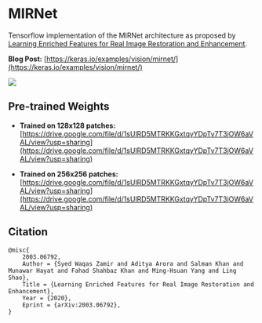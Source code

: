 # MIRNet

<!-- [![](https://static.streamlit.io/badges/streamlit_badge_black_white.svg)](https://share.streamlit.io/soumik12345/mirnet/app.py) -->

Tensorflow implementation of the MIRNet architecture as proposed by [Learning Enriched Features for Real Image
Restoration and Enhancement](https://arxiv.org/pdf/2003.06792v2.pdf).

<!-- **Lanuch Notebooks:** [![Binder](https://mybinder.org/badge_logo.svg)](https://mybinder.org/v2/gh/soumik12345/MIRNet/HEAD) -->

<!-- **Wandb Logs:** [https://wandb.ai/19soumik-rakshit96/mirnet](https://wandb.ai/19soumik-rakshit96/mirnet) -->

**Blog Post:** [https://keras.io/examples/vision/mirnet/](https://keras.io/examples/vision/mirnet/)

<!-- **TFLite Variant of MIRNet:** [https://github.com/sayakpaul/MIRNet-TFLite](https://github.com/sayakpaul/MIRNet-TFLite). -->

<!-- **TFLite Models on Tensorflow Hub:** [https://tfhub.dev/sayakpaul/lite-model/mirnet-fixed/dr/1](https://tfhub.dev/sayakpaul/lite-model/mirnet-fixed/dr/1). -->

<!-- **Tensorflow JS Variant of MIRNet:** [https://github.com/Rishit-dagli/MIRNet-TFJS](https://github.com/Rishit-dagli/MIRNet-TFJS). -->

![](./assets/mirnet_architecture.png)

<!-- ![](./assets/lol_results.gif) -->

## Pre-trained Weights

- **Trained on 128x128 patches:** [https://drive.google.com/file/d/1sUlRD5MTRKKGxtqyYDpTv7T3jOW6aVAL/view?usp=sharing](https://drive.google.com/file/d/1sUlRD5MTRKKGxtqyYDpTv7T3jOW6aVAL/view?usp=sharing)

- **Trained on 256x256 patches:** [https://drive.google.com/file/d/1sUlRD5MTRKKGxtqyYDpTv7T3jOW6aVAL/view?usp=sharing](https://drive.google.com/file/d/1sUlRD5MTRKKGxtqyYDpTv7T3jOW6aVAL/view?usp=sharing)

## Citation

```
@misc{
    2003.06792,
    Author = {Syed Waqas Zamir and Aditya Arora and Salman Khan and Munawar Hayat and Fahad Shahbaz Khan and Ming-Hsuan Yang and Ling Shao},
    Title = {Learning Enriched Features for Real Image Restoration and Enhancement},
    Year = {2020},
    Eprint = {arXiv:2003.06792},
}
```
